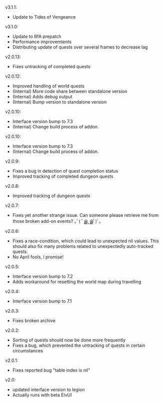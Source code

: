 v3.1.1:
-   Update to Tides of Vengeance

v3.1.0:

-   Update to BfA prepatch
-   Performance improvemtents
-   Distributing update of quests over several frames to decrease lag

v2.0.13:

-   Fixes untracking of completed quests

v2.0.12:

-   Improved handling of world quests
-   (Internal) More code share between standalone version
-   (Internal) Adds debug output
-   (Internal) Bump version to standalone version

v2.0.10:

-   Interface version bump to 7.3
-   (Internal) Change build process of addon.

v2.0.10:

-   Interface version bump to 7.3
-   (Internal) Change build process of addon.

v2.0.9:

-   Fixes a bug in detection of quest completion status
-   Improved tracking of completed dungeon quests

v2.0.8:

-   Improved tracking of dungeon quests

v2.0.7:

-   Fixes yet another strange issue. Can someone please retrieve me from those broken add-on events? ｡ﾟ( ﾟஇ‸இﾟ)ﾟ｡

v2.0.6:

-   Fixes a race-condition, which could lead to unexpected nil values. This should also fix many problems related to unexpectedly auto-tracked quests.
-   No April fools, I promise!

v2.0.5:

-   Interface version bump to 7.2
-   Adds workaround for resetting the world map during travelling

v2.0.4:

-   Interface version bump to 7.1

v2.0.3:

-   Fixes broken archive

v2.0.2:

-   Sorting of quests should now be done more frequently
-   Fixes a bug, which prevented the untracking of quests in certain circumstances

v2.0.1:

-   Fixes reported bug "table index is nil"

v2.0:

-   updated interface version to legion
-   Actually runs with beta ElvUI
